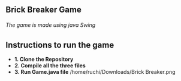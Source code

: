## Brick Breaker Game
###### The game is made using java Swing

## Instructions to run the game 
- **1. Clone the Repository**
- **2. Compile all the three files**
- **3. Run Game.java file**
/home/ruchi/Downloads/Brick Breaker.png
